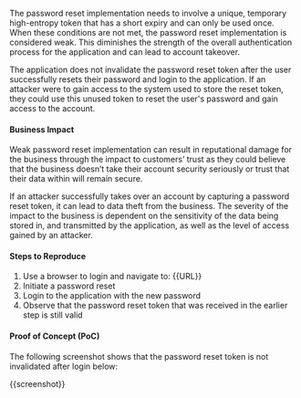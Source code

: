 The password reset implementation needs to involve a unique, temporary high-entropy token that has a short expiry and can only be used once. When these conditions are not met, the password reset implementation is  considered weak. This diminishes the strength of the overall authentication process for the application and can lead to account takeover.

The application does not invalidate the password reset token after the user successfully resets their password and login to the application. If an attacker were to gain access to the system used to store the reset token, they could use this unused token to reset the user's password and gain access to the account.

#### Business Impact

Weak password reset implementation can result in reputational damage for the business through the impact to customers’ trust as they could believe that the business doesn’t take their account security seriously or trust that their data within will remain secure.

If an attacker successfully takes over an account by capturing a password reset token, it can lead to data theft from the business. The severity of the impact to the business is dependent on the sensitivity of the data being stored in, and transmitted by the application, as well as the level of access gained by an attacker.

#### Steps to Reproduce

1. Use a browser to login and navigate to: {{URL}}
1. Initiate a password reset
1. Login to the application with the new password
1. Observe that the password reset token that was received in the earlier step is still valid

#### Proof of Concept (PoC)

The following screenshot shows that the password reset token is not invalidated after login below:

{{screenshot}}
